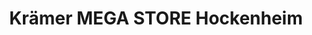 ---
title: "Krämer MEGA STORE Hockenheim"
url: /hockenheim/kraemer-mega-store-hockenheim/
shop: Sport
---